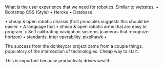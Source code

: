 What is the user experience that we need for robotics. Similar to websites. 
• Bootstrap CSS (Style)
• Heroku
• Database 


• cheap & open robotic chassis (first principles suggests this should be easier.
• A language that 
• cheap & open robotic arms that are easy to program.
• Self calibrating navigation systems (cameras that recognize horizon)
• standards. inter operability. pixelhawk
• 

The success from the donkeycar project came from a couple things. populatory of the intersection of technologies. Cheap way to start. 

This is important because productivity drives wealth. 
